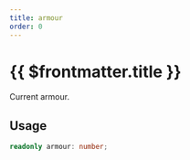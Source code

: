 ```yaml
---
title: armour
order: 0
---
```


# {{ $frontmatter.title }}

Current armour.

## Usage

```ts
readonly armour: number;
```
